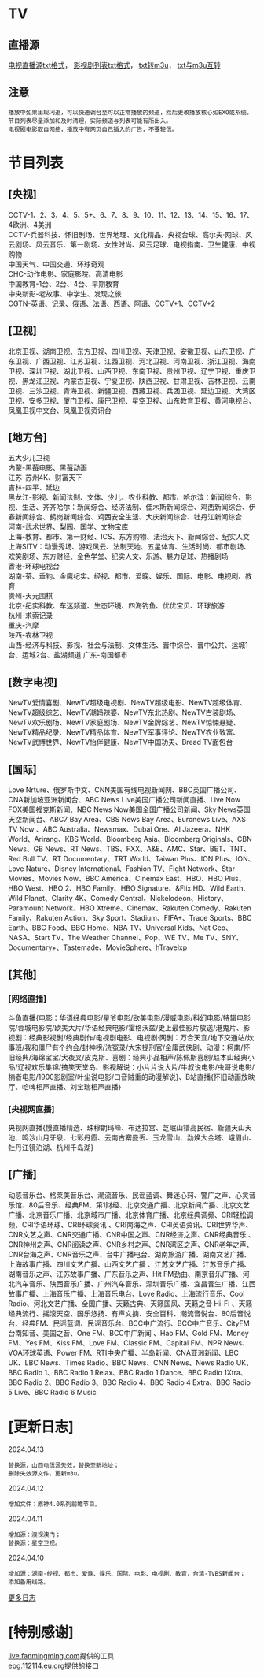# TV

## 直播源
[电视直播源txt格式](https://mirror.ghproxy.com/raw.githubusercontent.com/Nekori/TV/master/A_TV.txt)，
[影视剧列表txt格式](https://mirror.ghproxy.com/raw.githubusercontent.com/Nekori/TV/master/TVplay.txt)，
[txt转m3u](https://live.fanmingming.com/txt2m3u/)，
[txt与m3u互转](http://epg.112114.eu.org/cjtrans)

## 注意
    播放中如果出现闪退，可以快速调台至可以正常播放的频道，然后更改播放核心如EXO或系统。
    节目列表尽量添加和及时清理，实际频道与列表可能有所出入。
    电视剧电影取自网络，播放中有网页自己插入的广告，不要轻信。

# 节目列表
## \[央视]
CCTV-1、2、3、4、5、5+、6、7、8、9、10、11、12、13、14、15、16、17、4欧洲、4美洲  
CCTV-兵器科技、怀旧剧场、世界地理、文化精品、央视台球、高尔夫·网球、风云剧场、风云音乐、第一剧场、女性时尚、风云足球、电视指南、卫生健康、中视购物  
中国天气、中国交通、环球奇观  
CHC-动作电影、家庭影院、高清电影  
中国教育-1台、2台、4台、早期教育  
中央新影-老故事、中学生、发现之旅  
CGTN-英语、记录、俄语、法语、西语、阿语、CCTV+1、CCTV+2

## \[卫视]
北京卫视、湖南卫视、东方卫视、四川卫视、天津卫视、安徽卫视、山东卫视、广东卫视、广西卫视、江苏卫视、江西卫视、河北卫视、河南卫视、浙江卫视、海南卫视、深圳卫视、湖北卫视、山西卫视、东南卫视、贵州卫视、辽宁卫视、重庆卫视、黑龙江卫视、内蒙古卫视、宁夏卫视、陕西卫视、甘肃卫视、吉林卫视、云南卫视、三沙卫视、青海卫视、新疆卫视、西藏卫视、兵团卫视、延边卫视、大湾区卫视、安多卫视、厦门卫视、康巴卫视、星空卫视、山东教育卫视、黄河电视台、凤凰卫视中文台、凤凰卫视资讯台

## \[地方台]
五大少儿卫视  
内蒙-黑莓电影、黑莓动画  
江苏-苏州4K、财富天下  
吉林-四平、延边  
黑龙江-影视、新闻法制、文体、少儿、农业科教、都市、哈尔滨：新闻综合、影视、生活、齐齐哈尔：新闻综合、经济法制、佳木斯新闻综合、鸡西新闻综合、伊春新闻综合、鹤岗新闻综合、鸡西安全生活、大庆新闻综合、牡丹江新闻综合  
河南-武术世界、梨园、国学、文物宝库  
上海-教育、都市、第一财经、ICS、东方购物、法治天下、新闻综合、纪实人文  
上海SITV：动漫秀场、游戏风云、法制天地、五星体育、生活时尚、都市剧场、欢笑剧场、东方财经、金色学堂、纪实人文、乐游、魅力足球、热播剧场  
香港-环球电视台  
湖南-茶、垂钓、金鹰纪实、经视、都市、爱晚、娱乐、国际、电影、电视剧、教育  
贵州-天元围棋  
北京-纪实科教、车迷频道、生态环境、四海钓鱼、优优宝贝、环球旅游  
杭州-求索记录  
重庆-汽摩  
陕西-农林卫视  
山西-经济与科技、影视、社会与法制、文体生活、晋中综合、晋中公共、运城1台、运城2台、盐湖频道
广东-南国都市

## \[数字电视]
NewTV爱情喜剧、NewTV超级电视剧、NewTV超级电影、NewTV超级体育、NewTV超级综艺、NewTV潮妈辣婆、NewTV东北热剧、NewTV古装剧场、NewTV欢乐剧场、NewTV家庭剧场、NewTV金牌综艺、NewTV惊悚悬疑、NewTV精品纪录、NewTV精品体育、NewTV军事评论、NewTV农业致富、NewTV武博世界、NewTV怡伴健康、NewTV中国功夫、Bread TV面包台

## \[国际]
Love Nrture、俄罗斯中文、CNN美国有线电视新闻网、BBC英国广播公司、CNA新加坡亚洲新闻台、ABC News Live美国广播公司新闻直播、Live Now FOX美国福克斯新闻、NBC News Now美国全国广播公司新闻、Sky News英国天空新闻台、ABC7 Bay Area、CBS News Bay Area、Euronews Live、AXS TV Now 、ABC Australia、Newsmax、Dubai One、Al Jazeera、NHK World、Arirang、KBS World、Bloomberg Asia、Bloomberg Originals、CBN News、GB News、RT News、TBS、FXX、A&E、AMC、Star、BET、TNT、Red Bull TV、RT Documentary、TRT World、Taiwan Plus、ION Plus、ION、Love Nature、Disney International、Fashion TV、Fight Network、Star Movies、Movies Now、BBC America、Cinemax East、HBO、HBO Plus、HBO West、HBO 2、HBO Family、HBO Signature、&Flix HD、Wild Earth、Wild Planet、Clarity 4K、Comedy Central、Nickelodeon、History、Paramount Network、HBO Xtreme、Cinemax、Rakuten Comedy、Rakuten Family、Rakuten Action、Sky Sport、Stadium、FIFA+、Trace Sports、BBC Earth、BBC Food、BBC Home、NBA TV、Universal Kids、Nat Geo、NASA、Start TV、The Weather Channel、Pop、WE TV、Me TV、SNY、Documentary+、Tastemade、MovieSphere、hTravelxp

## \[其他]
### \[网络直播]
斗鱼直播{电影：华语经典电影/星爷电影/欧美电影/漫威电影/科幻电影/特辑电影院/蓉城电影院/欧美大片/华语经典电影/霍格沃兹/史上最佳影片放送/港鬼片、影视剧：经典影视剧/经典剧作/电视剧电影、电视剧·网剧：万合天宜/地下交通站/炊事班/我和僵尸有个约会/封神榜/洗冤录/大宋提刑官/金庸武侠剧、动漫：柯南/怀旧经典/海绵宝宝/犬夜叉/皮克斯、喜剧：经典小品相声/陈佩斯喜剧/赵本山经典小品/辽视欢乐集锦/搞笑天堂岛、影视解说：小片片说大片/牛叔说电影/虫哥说电影/楠者电影/1900影剧室/叶尘说电影/口音贼重的动漫解说}、B站直播{怀旧动画放映厅、哈啤相声直播、刘宝瑞相声直播}
### \[央视网直播]
央视网直播{慢直播精选、珠穆朗玛峰、布达拉宫、芝岷山错高民宿、新疆天山天池、鸣沙山月牙泉、七彩丹霞、云南古寨曼丢、玉龙雪山、勐焕大金塔、峨眉山、牡丹江镜泊湖、杭州千岛湖}


## \[广播]
动感音乐台、格莱美音乐台、潮流音乐、民谣蓝调、舞迷心窍、警广之声、心灵音乐馆、80后音乐、经典FM、第1财经、北京交通广播、北京新闻广播、北京文艺广播、北京音乐广播、北京城市广播、北京体育广播、北京经典调频、CRI轻松调频、CRI华语环球、CRI环球资讯 、CRI南海之声、CRI英语资讯、CRI世界华声、CNR文艺之声、CNR交通广播、CNR中国之声、CNR经济之声、CNR经典音乐 、CNR神州之声、CNR阅读之声、CNR乡村之声、CNR湾区之声、CNR老年之声、CNR台海之声、CNR音乐之声、台中广播电台、湖南旅游广播、湖南文艺广播、上海故事广播、四川文艺广播、山西文艺广播 、江苏文艺广播、江苏音乐广播、湖南音乐之声、江苏故事广播、广东音乐之声、Hit FM劲曲、南京音乐广播、河北汽车音乐、陕西音乐广播、广州汽车音乐、深圳音乐广播、宜昌音生广播、江西故事广播、上海音乐广播、上海音乐电台、Love Radio、上海流行音乐、Cool Radio、河北文艺广播、全国广播、天籁古典、天籁国风、天籁之音 Hi-Fi  、天籁经典流行、摇滚天空、国乐悠扬、有声文摘、安全百科、潮流音悦台、80后音悦台、经典FM、民谣蓝调、民谣音乐台、BCC中广流行、BCC中广音乐、CityFM台南知音、美国之音、One FM、BCC中广新闻 、Hao FM、Gold FM、Money FM、Yes FM、Kiss FM、Love FM、Classic FM、Capital FM、NPR News、VOA环球英语、Power FM、RTI中央广播、半岛新闻、CNA亚洲新闻、LBC UK、LBC News、Times Radio、BBC News、CNN News、News Radio UK、BBC Radio 1、BBC Radio 1 Relax、BBC Radio 1 Dance、BBC Radio 1Xtra、BBC Radio 2、BBC Radio 3、BBC Radio 4、BBC Radio 4 Extra、BBC Radio 5 Live、BBC Radio 6 Music


# \[更新日志]
2024.04.13

    替换源，山西电信源失效，替换至新地址；
    删除失效源文件，更新m3u。
2024.04.12

    增加文件：原神4.0系列前瞻节目。
2024.04.11

    增加源：澳视澳门；
    替换源：星空卫视。
2024.04.10

    增加源：湖南-经视、都市、爱晚、娱乐、国际、电影、电视剧、教育，台湾-TVBS新闻台；
    添加备用线路。

[更多日志](Update%20log.md ':include')
# \[特别感谢]
[live.fanmingming.com](https://live.fanmingming.com)提供的工具  
[epg.112114.eu.org](https://epg.112114.eu.org)提供的接口